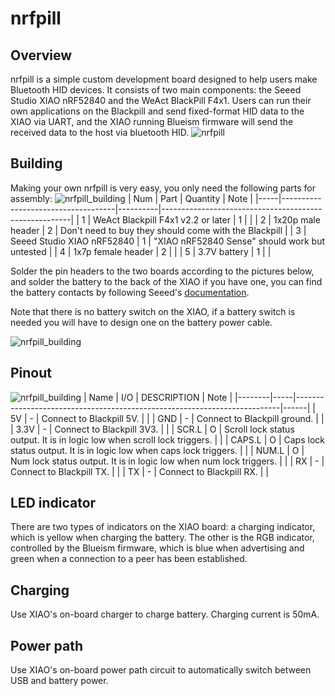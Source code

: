 # nrfpill
## Overview
nrfpill is a simple custom development board designed to help users make Bluetooth HID devices. It consists of two main components: the Seeed Studio XIAO nRF52840 and the WeAct BlackPill F4x1. Users can run their own applications on the Blackpill and send fixed-format HID data to the XIAO via UART, and the XIAO running Blueism firmware will send the received data to the host via bluetooth HID.
![nrfpill](https://i.imgur.com/OYeBnak.jpg)

## Building
Making your own nrfpill is very easy, you only need the following parts for assembly:
![nrfpill_building](https://i.imgur.com/dAYtJu9.jpg)
| Num | Part                               | Quantity | Note                                                  |
|-----|------------------------------------|----------|-------------------------------------------------------|
| 1   | WeAct Blackpill F4x1 v2.2 or later | 1        |                                                       |
| 2   | 1x20p male header                  | 2        | Don't need to buy they should come with the Blackpill |
| 3   | Seeed Studio XIAO nRF52840         | 1        | "XIAO nRF52840 Sense" should work but untested        |
| 4   | 1x7p female header                 | 2        |                                                       |
| 5   | 3.7V battery                       | 1        |                                                       |

Solder the pin headers to the two boards according to the pictures below, and solder the battery to the back of the XIAO if you have one, you can find the battery contacts by following Seeed's [documentation](https://wiki.seeedstudio.com/XIAO_BLE/).

Note that there is no battery switch on the XIAO, if a battery switch is needed you will have to design one on the battery power cable.

![nrfpill_building](https://i.imgur.com/EYlbBSV.jpg)

## Pinout
![nrfpill_building](https://i.imgur.com/ST51hbS.png)
| Name   | I/O | DESCRIPTION                                                              | Note |
|--------|-----|--------------------------------------------------------------------------|------|
| 5V     | -   | Connect to Blackpill 5V.                                                 |      |
| GND    | -   | Connect to Blackpill ground.                                             |      |
| 3.3V   | -   | Connect to Blackpill 3V3.                                                |      |
| SCR.L  | O   | Scroll lock status output. It is in logic low when scroll lock triggers. |      |
| CAPS.L | O   | Caps lock status output. It is in logic low when caps lock triggers.     |      |
| NUM.L  | O   | Num lock status output. It is in logic low when num lock triggers.       |      |
| RX     | -   | Connect to Blackpill TX.                                                 |      |
| TX     | -   | Connect to Blackpill RX.                                                 |      |

## LED indicator
There are two types of indicators on the XIAO board: a charging indicator, which is yellow when charging the battery. The other is the RGB indicator, controlled by the Blueism firmware, which is blue when advertising and green when a connection to a peer has been established.

## Charging
Use XIAO's on-board charger to charge battery. Charging current is 50mA.

## Power path
Use XIAO's on-board power path circuit to automatically switch between USB and battery power.